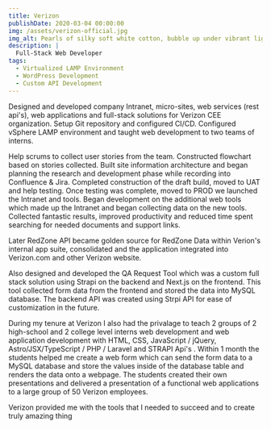 ```yaml
---
title: Verizon
publishDate: 2020-03-04 00:00:00
img: /assets/verizon-official.jpg
img_alt: Pearls of silky soft white cotton, bubble up under vibrant lighting
description: |
  Full-Stack Web Developer   
tags:
  - Virtualized LAMP Environment
  - WordPress Development
  - Custom API Development
---
```


Designed and developed company Intranet, micro-sites, web services (rest api's), web applications and full-stack solutions for Verizon CEE organization. Setup Git repository and configured CI/CD. Configured vSphere LAMP environment and taught web development to two teams of interns.

Help scrums to collect user stories from the team. Constructed flowchart based on stories collected. Built site information architecture and began planning the research and development phase while recording into Confluence & Jira. Completed construction of the draft build, moved to UAT and help testing. Once testing was complete, moved to PROD we launched the Intranet and tools. Began development on the additional web tools which made up the Intranet and began collecting data on the new tools. Collected fantastic results, improved productivity and reduced time spent searching for needed documents and support links.

Later RedZone API became golden source for RedZone Data within Verion's internal app suite, consolidated and the application integrated into Verizon.com and other Verizon website.

Also designed and developed the QA Request Tool which was a custom full stack solution using Strapi on the backend and Next.js on the frontend. This tool collected form data from the frontend and stored the data into MySQL database. The backend API was created using Strpi API for ease of customization in the future. 

During my tenure at Verizon I also had the privalage to teach 2 groups of 2 high-school and 2 college level interns web development and web application development with HTML, CSS, JavaScript / jQuery, Astro/JSX/TypeScript / PHP / Laravel and STRAPI Api's . Within 1 month the students helped me create a web form which can send the form data to a MySQL database and store the values inside of the database table and renders the data onto a webpage. The students created their own presentations and delivered a presentation of a functional web applications to a large group of 50 Verizon employees. 

Verizon provided me with the tools that I needed to succeed and to create truly amazing thing